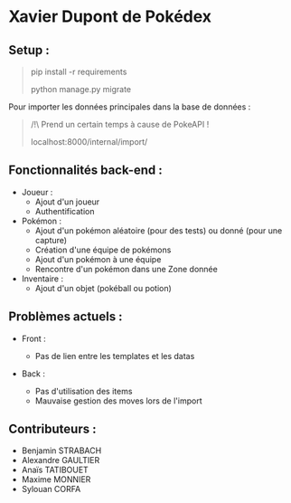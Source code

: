 # Xavier Dupont de Pokédex

## Setup : 

> pip install -r requirements
>
>python manage.py migrate

Pour importer les données principales dans la base de données :
> /!\ Prend un certain temps à cause de PokeAPI !
>
>localhost:8000/internal/import/



## Fonctionnalités back-end : 

- Joueur : 
    - Ajout d'un joueur
    - Authentification
- Pokémon : 
    - Ajout d'un pokémon aléatoire (pour des tests) ou donné (pour une capture)
    - Création d'une équipe de pokémons
    - Ajout d'un pokémon à une équipe
    - Rencontre d'un pokémon dans une Zone donnée
- Inventaire :
    - Ajout d'un objet (pokéball ou potion)
    
    
## Problèmes actuels : 

- Front : 
    - Pas de lien entre les templates et les datas
   
- Back  :
    - Pas d'utilisation des items
    - Mauvaise gestion des moves lors de l'import
    
    
## Contributeurs : 

- Benjamin STRABACH
- Alexandre GAULTIER
- Anaïs TATIBOUET
- Maxime MONNIER
- Sylouan CORFA